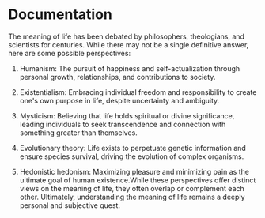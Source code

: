# Documentation
The meaning of life has been debated by philosophers, theologians, and scientists for centuries. While there may not be a single definitive answer, here are some possible perspectives:

1. Humanism: The pursuit of happiness and self-actualization through personal growth, relationships, and contributions to society.

2. Existentialism: Embracing individual freedom and responsibility to create one's own purpose in life, despite uncertainty and ambiguity.

3. Mysticism: Believing that life holds spiritual or divine significance, leading individuals to seek transcendence and connection with something greater than themselves.

4. Evolutionary theory: Life exists to perpetuate genetic information and ensure species survival, driving the evolution of complex organisms.

5. Hedonistic hedonism: Maximizing pleasure and minimizing pain as the ultimate goal of human existence.While these perspectives offer distinct views on the meaning of life, they often overlap or complement each other. Ultimately, understanding the meaning of life remains a deeply personal and subjective quest.
